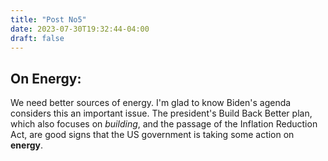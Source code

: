 ```yaml
---
title: "Post No5"
date: 2023-07-30T19:32:44-04:00
draft: false
---
```

## On Energy:

We need better sources of energy. I'm glad to know Biden's agenda considers this an important issue. The president's Build Back Better plan, which also focuses on *building*, and the passage of the Inflation Reduction Act, are good signs that the US government is taking some action on **energy**. 
